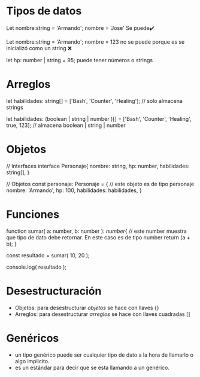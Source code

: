 # Tipos de datos
Let nombre:string = 'Armando';
nombre = 'Jose'
Se puede✔️

Let nombre:string = 'Armando';
nombre = 123
no se puede porque es se inicializó como un string ❌

let hp: number | string = 95;
puede tener números o strings

# Arreglos
let habilidades: string[] = ['Bash', 'Counter', 'Healing']; // solo almacena strings

let habilidades: (boolean | string | number )[] = ['Bash', 'Counter', 'Healing', true, 123]; // almacena boolean | string | number

# Objetos
// Interfaces
interface Personaje{
    nombre: string,
    hp: number,
    habilidades: string[],
}

// Objetos
const personaje: Personaje = { // este objeto es de tipo personaje
    nombre: 'Armando',
    hp: 100,
    habilidades: habilidades,
}

# Funciones 
function sumar( a: number, b: number ): *number*{ // este number muestra que tipo de dato debe retornar. En este caso es de tipo number
    return (a + b);
}

const resultado = sumar( 10, 20 );

console.log( resultado );

# Desestructuración
- Objetos: para desestructurar *objetos* se hace con llaves {}
- Arreglos: para desestructurar *arreglos* se hace con llaves cuadradas []

# Genéricos
- un tipo genérico puede ser cualquier tipo de dato a la hora de llamarlo o algo implicito.
- <T> es un estándar para decir que se esta llamando a un genérico.
